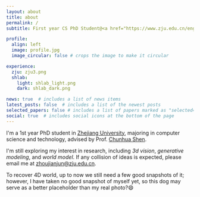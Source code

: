 ```yaml
---
layout: about
title: about
permalink: /
subtitle: First year CS PhD Student@<a href="https://www.zju.edu.cn/english/">ZJU</a>, advised by Prof. <a href='https://cshen.github.io/'>Chunhua Shen</a>

profile:
  align: left
  image: profile.jpg
  image_circular: false # crops the image to make it circular

experience:
  zju: zju3.png
  shlab:
    light: shlab_light.png
    dark: shlab_dark.png

news: true  # includes a list of news items
latest_posts: false  # includes a list of the newest posts
selected_papers: false # includes a list of papers marked as "selected={true}"
social: true  # includes social icons at the bottom of the page
---
```


I'm a 1st year PhD student in [Zhejiang University](https://www.zju.edu.cn/english/), majoring in computer science and technology, advised by Prof. [Chunhua Shen](https://cshen.github.io/).

I'm still exploring my interest in research, including *3d vision*, *generative modeling*, and *world model*. If any collision of ideas is expected, please email me at <a href="mailto:zhoujianjun@zju.edu.cn">zhoujianjun@zju.edu.cn<a/>.

To recover 4D world, up to now we still need a few good snapshots of it; however, I have taken no good snapshot of myself yet, so this dog may serve as a better placeholder than my real photo?😄
